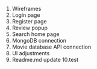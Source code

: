 1. Wireframes
2. Login page
3. Register page
4. Review popup
5. Search home page
6. MongoDB connection
7. Movie database API connection
8. UI adjustments
9. Readme.md update
10.test
